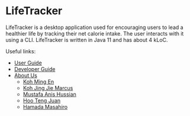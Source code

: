 # LifeTracker

LifeTracker is a desktop application used for encouraging users to lead a healthier life by tracking their net calorie intake. The user interacts with it using a CLI. LifeTracker is written in Java 11 and has about 4 kLoC.

Useful links:
* [User Guide](UserGuide.md)
* [Developer Guide](DeveloperGuide.md)
* [About Us](AboutUs.md)
  * [Koh Ming En](./team/mingen82.md)
  * [Koh Jing Jie Marcus](./team/koh-jing-jie-marcus.md)
  * [Mustafa Anis Hussian](./team/mustafaah10.md)
  * [Hoo Teng Juan](./team/tj-hoo.md)
  * [Hamada Masahiro](./team/masahiro21.md)
